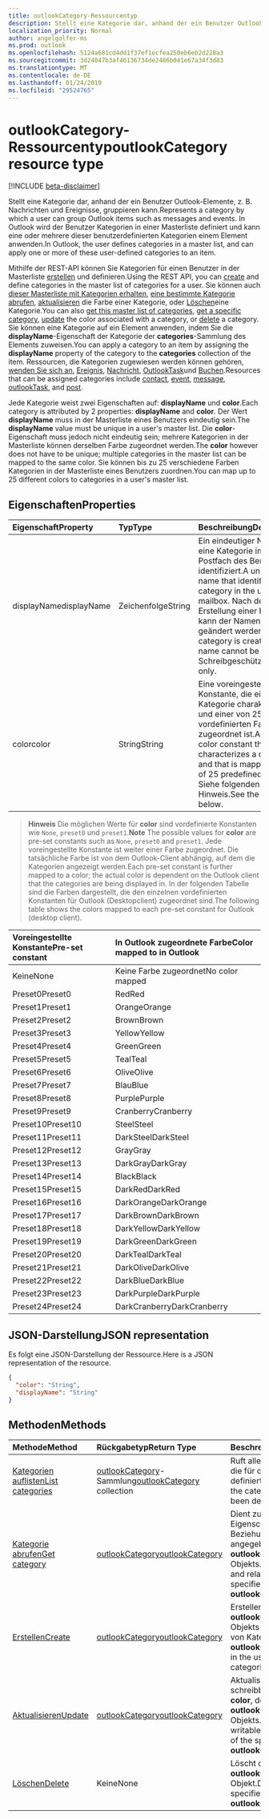 ```yaml
---
title: outlookCategory-Ressourcentyp
description: Stellt eine Kategorie dar, anhand der ein Benutzer Outlook-Elemente, z. B. Nachrichten und Ereignisse, gruppieren kann. In Outlook der Benutzer Kategorien in einer Masterliste definiert und kann eine oder mehrere der folgenden benutzerdefinierten anwenden
localization_priority: Normal
author: angelgolfer-ms
ms.prod: outlook
ms.openlocfilehash: 5124a681cd4dd1f37ef1ecfea250eb6eb2d228a3
ms.sourcegitcommit: 3d24047b3af46136734de2486b041e67a34f3d83
ms.translationtype: MT
ms.contentlocale: de-DE
ms.lasthandoff: 01/24/2019
ms.locfileid: "29524765"
---
```

# <a name="outlookcategory-resource-type"></a><span data-ttu-id="4e9e3-104">outlookCategory-Ressourcentyp</span><span class="sxs-lookup"><span data-stu-id="4e9e3-104">outlookCategory resource type</span></span>

[!INCLUDE [beta-disclaimer](../../includes/beta-disclaimer.md)]

<span data-ttu-id="4e9e3-105">Stellt eine Kategorie dar, anhand der ein Benutzer Outlook-Elemente, z. B. Nachrichten und Ereignisse, gruppieren kann.</span><span class="sxs-lookup"><span data-stu-id="4e9e3-105">Represents a category by which a user can group Outlook items such as messages and events.</span></span> <span data-ttu-id="4e9e3-106">In Outlook wird der Benutzer Kategorien in einer Masterliste definiert und kann eine oder mehrere dieser benutzerdefinierten Kategorien einem Element anwenden.</span><span class="sxs-lookup"><span data-stu-id="4e9e3-106">In Outlook, the user defines categories in a master list, and can apply one or more of these user-defined categories to an item.</span></span> 

<span data-ttu-id="4e9e3-107">Mithilfe der REST-API können Sie Kategorien für einen Benutzer in der Masterliste [erstellen](../api/outlookuser-post-mastercategories.md) und definieren.</span><span class="sxs-lookup"><span data-stu-id="4e9e3-107">Using the REST API, you can [create](../api/outlookuser-post-mastercategories.md) and define categories in the master list of categories for a user.</span></span> <span data-ttu-id="4e9e3-108">Sie können auch [dieser Masterliste mit Kategorien erhalten](../api/outlookuser-list-mastercategories.md), [eine bestimmte Kategorie abrufen](../api/outlookcategory-get.md), [aktualisieren](../api/outlookcategory-update.md) die Farbe einer Kategorie, oder [Löschen](../api/outlookcategory-delete.md)eine Kategorie.</span><span class="sxs-lookup"><span data-stu-id="4e9e3-108">You can also [get this master list of categories](../api/outlookuser-list-mastercategories.md), [get a specific category](../api/outlookcategory-get.md), [update](../api/outlookcategory-update.md) the color associated with a category, or [delete](../api/outlookcategory-delete.md) a category.</span></span> <span data-ttu-id="4e9e3-109">Sie können eine Kategorie auf ein Element anwenden, indem Sie die **displayName**-Eigenschaft der Kategorie der **categories**-Sammlung des Elements zuweisen.</span><span class="sxs-lookup"><span data-stu-id="4e9e3-109">You can apply a category to an item by assigning the **displayName** property of the category to the **categories** collection of the item.</span></span>
<span data-ttu-id="4e9e3-110">Ressourcen, die Kategorien zugewiesen werden können gehören, [wenden Sie sich an](contact.md), [Ereignis](event.md), [Nachricht](message.md), [OutlookTask](outlooktask.md)und [Buchen](post.md).</span><span class="sxs-lookup"><span data-stu-id="4e9e3-110">Resources that can be assigned categories include [contact](contact.md), [event](event.md), [message](message.md), [outlookTask](outlooktask.md), and [post](post.md).</span></span>   

<span data-ttu-id="4e9e3-111">Jede Kategorie weist zwei Eigenschaften auf: **displayName** und **color**.</span><span class="sxs-lookup"><span data-stu-id="4e9e3-111">Each category is attributed by 2 properties: **displayName** and **color**.</span></span> <span data-ttu-id="4e9e3-112">Der Wert **displayName** muss in der Masterliste eines Benutzers eindeutig sein.</span><span class="sxs-lookup"><span data-stu-id="4e9e3-112">The **displayName** value must be unique in a user's master list.</span></span> <span data-ttu-id="4e9e3-113">Die **color**-Eigenschaft muss jedoch nicht eindeutig sein; mehrere Kategorien in der Masterliste können derselben Farbe zugeordnet werden.</span><span class="sxs-lookup"><span data-stu-id="4e9e3-113">The **color** however does not have to be unique; multiple categories in the master list can be mapped to the same color.</span></span> <span data-ttu-id="4e9e3-114">Sie können bis zu 25 verschiedene Farben Kategorien in der Masterliste eines Benutzers zuordnen.</span><span class="sxs-lookup"><span data-stu-id="4e9e3-114">You can map up to 25 different colors to categories in a user's master list.</span></span>

## <a name="properties"></a><span data-ttu-id="4e9e3-115">Eigenschaften</span><span class="sxs-lookup"><span data-stu-id="4e9e3-115">Properties</span></span>
| <span data-ttu-id="4e9e3-116">Eigenschaft</span><span class="sxs-lookup"><span data-stu-id="4e9e3-116">Property</span></span>     | <span data-ttu-id="4e9e3-117">Typ</span><span class="sxs-lookup"><span data-stu-id="4e9e3-117">Type</span></span>   |<span data-ttu-id="4e9e3-118">Beschreibung</span><span class="sxs-lookup"><span data-stu-id="4e9e3-118">Description</span></span>|
|:---------------|:--------|:----------|
|<span data-ttu-id="4e9e3-119">displayName</span><span class="sxs-lookup"><span data-stu-id="4e9e3-119">displayName</span></span>|<span data-ttu-id="4e9e3-120">Zeichenfolge</span><span class="sxs-lookup"><span data-stu-id="4e9e3-120">String</span></span>|<span data-ttu-id="4e9e3-121">Ein eindeutiger Name, der eine Kategorie im Postfach des Benutzers identifiziert.</span><span class="sxs-lookup"><span data-stu-id="4e9e3-121">A unique name that identifies a category in the user's mailbox.</span></span> <span data-ttu-id="4e9e3-122">Nach der Erstellung einer Kategorie kann der Namen nicht geändert werden.</span><span class="sxs-lookup"><span data-stu-id="4e9e3-122">After a category is created, the name cannot be changed.</span></span> <span data-ttu-id="4e9e3-123">Schreibgeschützt.</span><span class="sxs-lookup"><span data-stu-id="4e9e3-123">Read-only.</span></span>|
|<span data-ttu-id="4e9e3-124">color</span><span class="sxs-lookup"><span data-stu-id="4e9e3-124">color</span></span>|<span data-ttu-id="4e9e3-125">String</span><span class="sxs-lookup"><span data-stu-id="4e9e3-125">String</span></span>|<span data-ttu-id="4e9e3-126">Eine voreingestellte Konstante, die eine Kategorie charakterisiert und einer von 25 vordefinierten Farben zugeordnet ist.</span><span class="sxs-lookup"><span data-stu-id="4e9e3-126">A pre-set color constant that characterizes a category, and that is mapped to one of 25 predefined colors.</span></span> <span data-ttu-id="4e9e3-127">Siehe folgenden Hinweis.</span><span class="sxs-lookup"><span data-stu-id="4e9e3-127">See the note below.</span></span> |

> <span data-ttu-id="4e9e3-128">**Hinweis** Die möglichen Werte für **color** sind vordefinierte Konstanten wie `None`, `preset0` und `preset1`.</span><span class="sxs-lookup"><span data-stu-id="4e9e3-128">**Note** The possible values for **color** are pre-set constants such as `None`, `preset0` and `preset1`.</span></span> <span data-ttu-id="4e9e3-129">Jede voreingestellte Konstante ist weiter einer Farbe zugeordnet. Die tatsächliche Farbe ist von dem Outlook-Client abhängig, auf dem die Kategorien angezeigt werden.</span><span class="sxs-lookup"><span data-stu-id="4e9e3-129">Each pre-set constant is further mapped to a color; the actual color is dependent on the Outlook client that the categories are being displayed in.</span></span> <span data-ttu-id="4e9e3-130">In der folgenden Tabelle sind die Farben dargestellt, die den einzelnen vordefinierten Konstanten für Outlook (Desktopclient) zugeordnet sind.</span><span class="sxs-lookup"><span data-stu-id="4e9e3-130">The following table shows the colors mapped to each pre-set constant for Outlook (desktop client).</span></span> 


| <span data-ttu-id="4e9e3-131">Voreingestellte Konstante</span><span class="sxs-lookup"><span data-stu-id="4e9e3-131">Pre-set constant</span></span>  | <span data-ttu-id="4e9e3-132">In Outlook zugeordnete Farbe</span><span class="sxs-lookup"><span data-stu-id="4e9e3-132">Color mapped to in Outlook</span></span> |
|:---------------|:--------|
| <span data-ttu-id="4e9e3-133">Keine</span><span class="sxs-lookup"><span data-stu-id="4e9e3-133">None</span></span> | <span data-ttu-id="4e9e3-134">Keine Farbe zugeordnet</span><span class="sxs-lookup"><span data-stu-id="4e9e3-134">No color mapped</span></span> |
| <span data-ttu-id="4e9e3-135">Preset0</span><span class="sxs-lookup"><span data-stu-id="4e9e3-135">Preset0</span></span> | <span data-ttu-id="4e9e3-136">Red</span><span class="sxs-lookup"><span data-stu-id="4e9e3-136">Red</span></span> |
| <span data-ttu-id="4e9e3-137">Preset1</span><span class="sxs-lookup"><span data-stu-id="4e9e3-137">Preset1</span></span> | <span data-ttu-id="4e9e3-138">Orange</span><span class="sxs-lookup"><span data-stu-id="4e9e3-138">Orange</span></span> |
| <span data-ttu-id="4e9e3-139">Preset2</span><span class="sxs-lookup"><span data-stu-id="4e9e3-139">Preset2</span></span> | <span data-ttu-id="4e9e3-140">Brown</span><span class="sxs-lookup"><span data-stu-id="4e9e3-140">Brown</span></span> |
| <span data-ttu-id="4e9e3-141">Preset3</span><span class="sxs-lookup"><span data-stu-id="4e9e3-141">Preset3</span></span> | <span data-ttu-id="4e9e3-142">Yellow</span><span class="sxs-lookup"><span data-stu-id="4e9e3-142">Yellow</span></span> |
| <span data-ttu-id="4e9e3-143">Preset4</span><span class="sxs-lookup"><span data-stu-id="4e9e3-143">Preset4</span></span> | <span data-ttu-id="4e9e3-144">Green</span><span class="sxs-lookup"><span data-stu-id="4e9e3-144">Green</span></span> |
| <span data-ttu-id="4e9e3-145">Preset5</span><span class="sxs-lookup"><span data-stu-id="4e9e3-145">Preset5</span></span> | <span data-ttu-id="4e9e3-146">Teal</span><span class="sxs-lookup"><span data-stu-id="4e9e3-146">Teal</span></span> |
| <span data-ttu-id="4e9e3-147">Preset6</span><span class="sxs-lookup"><span data-stu-id="4e9e3-147">Preset6</span></span> | <span data-ttu-id="4e9e3-148">Olive</span><span class="sxs-lookup"><span data-stu-id="4e9e3-148">Olive</span></span> |
| <span data-ttu-id="4e9e3-149">Preset7</span><span class="sxs-lookup"><span data-stu-id="4e9e3-149">Preset7</span></span> | <span data-ttu-id="4e9e3-150">Blau</span><span class="sxs-lookup"><span data-stu-id="4e9e3-150">Blue</span></span> |
| <span data-ttu-id="4e9e3-151">Preset8</span><span class="sxs-lookup"><span data-stu-id="4e9e3-151">Preset8</span></span> | <span data-ttu-id="4e9e3-152">Purple</span><span class="sxs-lookup"><span data-stu-id="4e9e3-152">Purple</span></span> |
| <span data-ttu-id="4e9e3-153">Preset9</span><span class="sxs-lookup"><span data-stu-id="4e9e3-153">Preset9</span></span> | <span data-ttu-id="4e9e3-154">Cranberry</span><span class="sxs-lookup"><span data-stu-id="4e9e3-154">Cranberry</span></span> |
| <span data-ttu-id="4e9e3-155">Preset10</span><span class="sxs-lookup"><span data-stu-id="4e9e3-155">Preset10</span></span> | <span data-ttu-id="4e9e3-156">Steel</span><span class="sxs-lookup"><span data-stu-id="4e9e3-156">Steel</span></span> |
| <span data-ttu-id="4e9e3-157">Preset11</span><span class="sxs-lookup"><span data-stu-id="4e9e3-157">Preset11</span></span> | <span data-ttu-id="4e9e3-158">DarkSteel</span><span class="sxs-lookup"><span data-stu-id="4e9e3-158">DarkSteel</span></span> |
| <span data-ttu-id="4e9e3-159">Preset12</span><span class="sxs-lookup"><span data-stu-id="4e9e3-159">Preset12</span></span> | <span data-ttu-id="4e9e3-160">Gray</span><span class="sxs-lookup"><span data-stu-id="4e9e3-160">Gray</span></span> |
| <span data-ttu-id="4e9e3-161">Preset13</span><span class="sxs-lookup"><span data-stu-id="4e9e3-161">Preset13</span></span> | <span data-ttu-id="4e9e3-162">DarkGray</span><span class="sxs-lookup"><span data-stu-id="4e9e3-162">DarkGray</span></span> |
| <span data-ttu-id="4e9e3-163">Preset14</span><span class="sxs-lookup"><span data-stu-id="4e9e3-163">Preset14</span></span> | <span data-ttu-id="4e9e3-164">Black</span><span class="sxs-lookup"><span data-stu-id="4e9e3-164">Black</span></span> |
| <span data-ttu-id="4e9e3-165">Preset15</span><span class="sxs-lookup"><span data-stu-id="4e9e3-165">Preset15</span></span> | <span data-ttu-id="4e9e3-166">DarkRed</span><span class="sxs-lookup"><span data-stu-id="4e9e3-166">DarkRed</span></span> |
| <span data-ttu-id="4e9e3-167">Preset16</span><span class="sxs-lookup"><span data-stu-id="4e9e3-167">Preset16</span></span> | <span data-ttu-id="4e9e3-168">DarkOrange</span><span class="sxs-lookup"><span data-stu-id="4e9e3-168">DarkOrange</span></span> |
| <span data-ttu-id="4e9e3-169">Preset17</span><span class="sxs-lookup"><span data-stu-id="4e9e3-169">Preset17</span></span> | <span data-ttu-id="4e9e3-170">DarkBrown</span><span class="sxs-lookup"><span data-stu-id="4e9e3-170">DarkBrown</span></span> |
| <span data-ttu-id="4e9e3-171">Preset18</span><span class="sxs-lookup"><span data-stu-id="4e9e3-171">Preset18</span></span> | <span data-ttu-id="4e9e3-172">DarkYellow</span><span class="sxs-lookup"><span data-stu-id="4e9e3-172">DarkYellow</span></span> |
| <span data-ttu-id="4e9e3-173">Preset19</span><span class="sxs-lookup"><span data-stu-id="4e9e3-173">Preset19</span></span> | <span data-ttu-id="4e9e3-174">DarkGreen</span><span class="sxs-lookup"><span data-stu-id="4e9e3-174">DarkGreen</span></span> |
| <span data-ttu-id="4e9e3-175">Preset20</span><span class="sxs-lookup"><span data-stu-id="4e9e3-175">Preset20</span></span> | <span data-ttu-id="4e9e3-176">DarkTeal</span><span class="sxs-lookup"><span data-stu-id="4e9e3-176">DarkTeal</span></span> |
| <span data-ttu-id="4e9e3-177">Preset21</span><span class="sxs-lookup"><span data-stu-id="4e9e3-177">Preset21</span></span> | <span data-ttu-id="4e9e3-178">DarkOlive</span><span class="sxs-lookup"><span data-stu-id="4e9e3-178">DarkOlive</span></span> |
| <span data-ttu-id="4e9e3-179">Preset22</span><span class="sxs-lookup"><span data-stu-id="4e9e3-179">Preset22</span></span> | <span data-ttu-id="4e9e3-180">DarkBlue</span><span class="sxs-lookup"><span data-stu-id="4e9e3-180">DarkBlue</span></span> |
| <span data-ttu-id="4e9e3-181">Preset23</span><span class="sxs-lookup"><span data-stu-id="4e9e3-181">Preset23</span></span> | <span data-ttu-id="4e9e3-182">DarkPurple</span><span class="sxs-lookup"><span data-stu-id="4e9e3-182">DarkPurple</span></span> |
| <span data-ttu-id="4e9e3-183">Preset24</span><span class="sxs-lookup"><span data-stu-id="4e9e3-183">Preset24</span></span> | <span data-ttu-id="4e9e3-184">DarkCranberry</span><span class="sxs-lookup"><span data-stu-id="4e9e3-184">DarkCranberry</span></span> |

## <a name="json-representation"></a><span data-ttu-id="4e9e3-185">JSON-Darstellung</span><span class="sxs-lookup"><span data-stu-id="4e9e3-185">JSON representation</span></span>
<span data-ttu-id="4e9e3-186">Es folgt eine JSON-Darstellung der Ressource.</span><span class="sxs-lookup"><span data-stu-id="4e9e3-186">Here is a JSON representation of the resource.</span></span>

<!-- {
  "blockType": "resource",
  "optionalProperties": [

  ],
  "@odata.type": "microsoft.graph.outlookCategory"
}-->

```json
{
  "color": "String",
  "displayName": "String"
}

```

## <a name="methods"></a><span data-ttu-id="4e9e3-187">Methoden</span><span class="sxs-lookup"><span data-stu-id="4e9e3-187">Methods</span></span>
| <span data-ttu-id="4e9e3-188">Methode</span><span class="sxs-lookup"><span data-stu-id="4e9e3-188">Method</span></span>           | <span data-ttu-id="4e9e3-189">Rückgabetyp</span><span class="sxs-lookup"><span data-stu-id="4e9e3-189">Return Type</span></span>    |<span data-ttu-id="4e9e3-190">Beschreibung</span><span class="sxs-lookup"><span data-stu-id="4e9e3-190">Description</span></span>|
|:---------------|:--------|:----------|
|[<span data-ttu-id="4e9e3-191">Kategorien auflisten</span><span class="sxs-lookup"><span data-stu-id="4e9e3-191">List categories</span></span>](../api/outlookuser-list-mastercategories.md) | <span data-ttu-id="4e9e3-192">[outlookCategory](../resources/outlookcategory.md)-Sammlung</span><span class="sxs-lookup"><span data-stu-id="4e9e3-192">[outlookCategory](../resources/outlookcategory.md) collection</span></span> |<span data-ttu-id="4e9e3-193">Ruft alle Kategorien ab, die für den Benutzer definiert wurden.</span><span class="sxs-lookup"><span data-stu-id="4e9e3-193">Get all the categories that have been defined for the user.</span></span>|
|[<span data-ttu-id="4e9e3-194">Kategorie abrufen</span><span class="sxs-lookup"><span data-stu-id="4e9e3-194">Get category</span></span>](../api/outlookcategory-get.md) | [<span data-ttu-id="4e9e3-195">outlookCategory</span><span class="sxs-lookup"><span data-stu-id="4e9e3-195">outlookCategory</span></span>](../resources/outlookcategory.md) |<span data-ttu-id="4e9e3-196">Dient zum Abrufen der Eigenschaften und Beziehungen des angegebenen **outlookCategory**-Objekts.</span><span class="sxs-lookup"><span data-stu-id="4e9e3-196">Get the properties and relationships of the specified **outlookCategory** object.</span></span>|
|[<span data-ttu-id="4e9e3-197">Erstellen</span><span class="sxs-lookup"><span data-stu-id="4e9e3-197">Create</span></span>](../api/outlookuser-post-mastercategories.md) | [<span data-ttu-id="4e9e3-198">outlookCategory</span><span class="sxs-lookup"><span data-stu-id="4e9e3-198">outlookCategory</span></span>](../resources/outlookcategory.md) |<span data-ttu-id="4e9e3-199">Erstellen eines **outlookCategory**-Objekts in der Masterliste von Kategorien.</span><span class="sxs-lookup"><span data-stu-id="4e9e3-199">Create an **outlookCategory** object in the user's master list of categories.</span></span>|
|[<span data-ttu-id="4e9e3-200">Aktualisieren</span><span class="sxs-lookup"><span data-stu-id="4e9e3-200">Update</span></span>](../api/outlookcategory-update.md) | [<span data-ttu-id="4e9e3-201">outlookCategory</span><span class="sxs-lookup"><span data-stu-id="4e9e3-201">outlookCategory</span></span>](../resources/outlookcategory.md) |<span data-ttu-id="4e9e3-202">Aktualisieren Sie die schreibbare Eigenschaft, **color**, des angegebenen **outlookCategory**-Objekts.</span><span class="sxs-lookup"><span data-stu-id="4e9e3-202">Update the writable property, **color**, of the specified **outlookCategory** object.</span></span> |
|[<span data-ttu-id="4e9e3-203">Löschen</span><span class="sxs-lookup"><span data-stu-id="4e9e3-203">Delete</span></span>](../api/outlookcategory-delete.md) | <span data-ttu-id="4e9e3-204">Keine</span><span class="sxs-lookup"><span data-stu-id="4e9e3-204">None</span></span> |<span data-ttu-id="4e9e3-205">Löscht das angegebene **outlookCategory**-Objekt.</span><span class="sxs-lookup"><span data-stu-id="4e9e3-205">Delete the specified **outlookCategory** object.</span></span> |


<!-- uuid: 8fcb5dbc-d5aa-4681-8e31-b001d5168d79
2015-10-25 14:57:30 UTC -->
<!--
{
  "type": "#page.annotation",
  "description": "outlookCategory resource",
  "keywords": "",
  "section": "documentation",
  "tocPath": "",
  "suppressions": [
    "Warning: /api-reference/beta/resources/outlookcategory.md:\r\n      Failed to parse any rows out of table with headers: |Pre-set constant|Color mapped to in Outlook|",
    "Error: /api-reference/beta/resources/outlookcategory.md:\r\n      Exception processing links.\r\n    System.ArgumentException: Link Definition was null. Link text: !INCLUDE [beta-disclaimer](../../includes/beta-disclaimer.md)\r\n      at ApiDoctor.Validation.DocFile.get_LinkDestinations()\r\n      at ApiDoctor.Validation.DocSet.ValidateLinks(Boolean includeWarnings, String[] relativePathForFiles, IssueLogger issues, Boolean requireFilenameCaseMatch, Boolean printOrphanedFiles)"
  ]
}
-->
 
